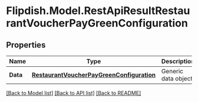 # Flipdish.Model.RestApiResultRestaurantVoucherPayGreenConfiguration
## Properties

Name | Type | Description | Notes
------------ | ------------- | ------------- | -------------
**Data** | [**RestaurantVoucherPayGreenConfiguration**](RestaurantVoucherPayGreenConfiguration.md) | Generic data object. | 

[[Back to Model list]](../README.md#documentation-for-models) [[Back to API list]](../README.md#documentation-for-api-endpoints) [[Back to README]](../README.md)

